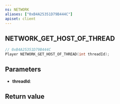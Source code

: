 ```yaml
---
ns: NETWORK
aliases: ["0xB4A25351D79B444C"]
apiset: client
---
```

## NETWORK_GET_HOST_OF_THREAD

```c
// 0xB4A25351D79B444C
Player NETWORK_GET_HOST_OF_THREAD(int threadId);
```


## Parameters
* **threadId**:

## Return value
